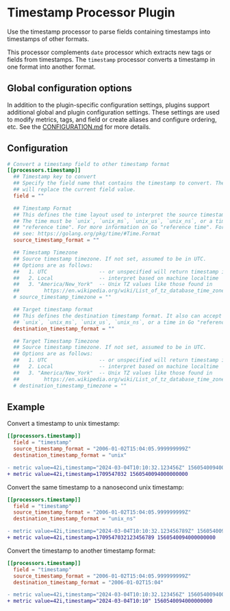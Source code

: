 # Timestamp Processor Plugin

Use the timestamp processor to parse fields containing timestamps into
timestamps of other formats.

This processor complements `date` processor which extracts new tags or
fields from timestamps. The `timestamp` processor converts a timestamp
in one format into another format.

## Global configuration options <!-- @/docs/includes/plugin_config.md -->

In addition to the plugin-specific configuration settings, plugins support
additional global and plugin configuration settings. These settings are used to
modify metrics, tags, and field or create aliases and configure ordering, etc.
See the [CONFIGURATION.md][CONFIGURATION.md] for more details.

[CONFIGURATION.md]: ../../../docs/CONFIGURATION.md#plugins

## Configuration

```toml @sample.conf
# Convert a timestamp field to other timestamp format
[[processors.timestamp]]
  ## Timestamp key to convert
  ## Specify the field name that contains the timestamp to convert. The result
  ## will replace the current field value.
  field = ""

  ## Timestamp Format
  ## This defines the time layout used to interpret the source timestamp field.
  ## The time must be `unix`, `unix_ms`, `unix_us`, `unix_ns`, or a time in Go
  ## "reference time". For more information on Go "reference time". For more
  ## see: https://golang.org/pkg/time/#Time.Format
  source_timestamp_format = ""

  ## Timestamp Timezone
  ## Source timestamp timezone. If not set, assumed to be in UTC.
  ## Options are as follows:
  ##   1. UTC                 -- or unspecified will return timestamp in UTC
  ##   2. Local               -- interpret based on machine localtime
  ##   3. "America/New_York"  -- Unix TZ values like those found in
  ##        https://en.wikipedia.org/wiki/List_of_tz_database_time_zones
  # source_timestamp_timezone = ""

  ## Target timestamp format
  ## This defines the destination timestamp format. It also can accept either
  ## `unix`, `unix_ms`, `unix_us`, `unix_ns`, or a time in Go "reference time".
  destination_timestamp_format = ""

  ## Target Timestamp Timezone
  ## Source timestamp timezone. If not set, assumed to be in UTC.
  ## Options are as follows:
  ##   1. UTC                 -- or unspecified will return timestamp in UTC
  ##   2. Local               -- interpret based on machine localtime
  ##   3. "America/New_York"  -- Unix TZ values like those found in
  ##        https://en.wikipedia.org/wiki/List_of_tz_database_time_zones
  # destination_timestamp_timezone = ""
```

## Example

Convert a timestamp to unix timestamp:

```toml
[[processors.timestamp]]
  field = "timestamp"
  source_timestamp_format = "2006-01-02T15:04:05.999999999Z"
  destination_timestamp_format = "unix"
```

```diff
- metric value=42i,timestamp="2024-03-04T10:10:32.123456Z" 1560540094000000000
+ metric value=42i,timestamp=1709547032 1560540094000000000
```

Convert the same timestamp to a nanosecond unix timestamp:

```toml
[[processors.timestamp]]
  field = "timestamp"
  source_timestamp_format = "2006-01-02T15:04:05.999999999Z"
  destination_timestamp_format = "unix_ns"
```

```diff
- metric value=42i,timestamp="2024-03-04T10:10:32.123456789Z" 1560540094000000000
+ metric value=42i,timestamp=1709547032123456789 1560540094000000000
```

Convert the timestamp to another timestamp format:

```toml
[[processors.timestamp]]
  field = "timestamp"
  source_timestamp_format = "2006-01-02T15:04:05.999999999Z"
  destination_timestamp_format = "2006-01-02T15:04"
```

```diff
- metric value=42i,timestamp="2024-03-04T10:10:32.123456Z" 1560540094000000000
+ metric value=42i,timestamp="2024-03-04T10:10" 1560540094000000000
```
